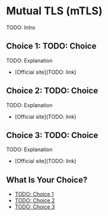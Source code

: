 # Mutual TLS (mTLS)

TODO: Intro

## Choice 1: TODO: Choice

TODO: Explanation

* [Official site](TODO: link)

## Choice 2: TODO: Choice

TODO: Explanation

* [Official site](TODO: link)

## Choice 3: TODO: Choice

TODO: Explanation

* [Official site](TODO: link)

## What Is Your Choice?

* [TODO: Choice 1](TODO:.md)
* [TODO: Choice 2](TODO:.md)
* [TODO: Choice 3](TODO:.md)